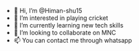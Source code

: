 - 👋 Hi, I’m @Himan-shu15
- 👀 I’m interested in playing cricket
- 🌱 I’m currently learning new tech skills
- 💞️ I’m looking to collaborate on MNC
- 📫 You can contact me through whatsapp

<!---
Himan-shu15/Himan-shu15 is a ✨ special ✨ repository because its `README.md` (this file) appears on your GitHub profile.
You can click the Preview link to take a look at your changes.
--->
